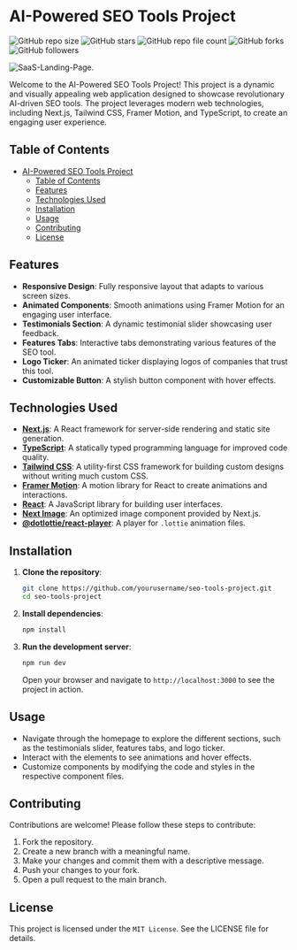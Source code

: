 # AI-Powered SEO Tools Project

![GitHub repo size](https://img.shields.io/github/repo-size/UmbrellaSkiies/saas-landing-page)
![GitHub stars](https://img.shields.io/github/stars/UmbrellaSkiies/saas-landing-page?style=social)
![GitHub repo file count](https://img.shields.io/github/directory-file-count/UmbrellaSkiies/saas-landing-page)
![GitHub forks](https://img.shields.io/github/forks/UmbrellaSkiies/saas-landing-page?style=social)
![GitHub followers](https://img.shields.io/github/followers/UmbrellaSkiies?label=Followers&logoColor=blue&style=flat)

![SaaS-Landing-Page.](https://github.com/UmbrellaSkiies/saas-landing-page/blob/main/public/cover.png)

Welcome to the AI-Powered SEO Tools Project! This project is a dynamic and visually appealing web application designed to showcase revolutionary AI-driven SEO tools. The project leverages modern web technologies, including Next.js, Tailwind CSS, Framer Motion, and TypeScript, to create an engaging user experience.

## Table of Contents

- [AI-Powered SEO Tools Project](#ai-powered-seo-tools-project)
  - [Table of Contents](#table-of-contents)
  - [Features](#features)
  - [Technologies Used](#technologies-used)
  - [Installation](#installation)
  - [Usage](#usage)
  - [Contributing](#contributing)
  - [License](#license)


## Features

- **Responsive Design**: Fully responsive layout that adapts to various screen sizes.
- **Animated Components**: Smooth animations using Framer Motion for an engaging user interface.
- **Testimonials Section**: A dynamic testimonial slider showcasing user feedback.
- **Features Tabs**: Interactive tabs demonstrating various features of the SEO tool.
- **Logo Ticker**: An animated ticker displaying logos of companies that trust this tool.
- **Customizable Button**: A stylish button component with hover effects.


## Technologies Used

- **[Next.js](https://nextjs.org/)**: A React framework for server-side rendering and static site generation.
- **[TypeScript](https://www.typescriptlang.org/)**: A statically typed programming language for improved code quality.
- **[Tailwind CSS](https://tailwindcss.com/)**: A utility-first CSS framework for building custom designs without writing much custom CSS.
- **[Framer Motion](https://www.framer.com/motion/)**: A motion library for React to create animations and interactions.
- **[React](https://reactjs.org/)**: A JavaScript library for building user interfaces.
- **[Next Image](https://nextjs.org/docs/api-reference/next/image)**: An optimized image component provided by Next.js.
- **[@dotlottie/react-player](https://github.com/dotlottie/dotlottie-player)**: A player for `.lottie` animation files.


## Installation

1. **Clone the repository**:

   ```bash
   git clone https://github.com/yourusername/seo-tools-project.git
   cd seo-tools-project
   ```

2. **Install dependencies**:
   ```bash
   npm install
   ```

3. **Run the development server**:
   ```bash
   npm run dev
   ```
   Open your browser and navigate to `http://localhost:3000` to see the project in action.


## Usage

   - Navigate through the homepage to explore the different sections, such as the testimonials slider, features tabs, and logo ticker.
   - Interact with the elements to see animations and hover effects.
   - Customize components by modifying the code and styles in the respective component files.


## Contributing

Contributions are welcome! Please follow these steps to contribute:

   1. Fork the repository.
   2. Create a new branch with a meaningful name.
   3. Make your changes and commit them with a descriptive message.
   4. Push your changes to your fork.
   5. Open a pull request to the main branch.


## License
This project is licensed under the `MIT License`. See the LICENSE file for details.

